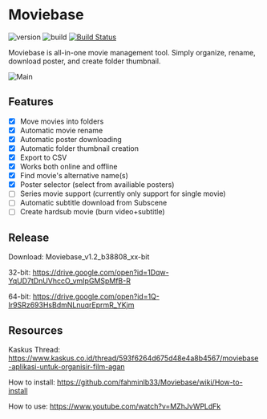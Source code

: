 # Moviebase

![version](https://img.shields.io/badge/version-2.1-brightgreen.svg) 
![build](https://img.shields.io/badge/build-38805-brightgreen.svg)
[![Build Status](https://travis-ci.org/fahminlb33/Moviebase.svg?branch=master)](https://travis-ci.org/fahminlb33/Moviebase)

Moviebase is all-in-one movie management tool. Simply organize, rename, 
download poster, and create folder thumbnail.

![Main](https://image.ibb.co/hDNBPm/Moviebase_2017_12_20_13_21_52.png)

## Features

- [x] Move movies into folders
- [x] Automatic movie rename
- [x] Automatic poster downloading
- [x] Automatic folder thumbnail creation
- [x] Export to CSV
- [x] Works both online and offline
- [x] Find movie's alternative name(s)
- [x] Poster selector (select from availiable posters)
- [ ] Series movie support (currently only support for single movie)
- [ ] Automatic subtitle download from Subscene
- [ ] Create hardsub movie (burn video+subtitle)

## Release

Download: Moviebase_v1.2_b38808_xx-bit

32-bit: https://drive.google.com/open?id=1Dqw-YqUD7tDnUVhccO_vmIpGMSpMfB-R

64-bit: https://drive.google.com/open?id=1Q-Ir9SRz693HsBdmNLnuqrEprmR_YKjm

## Resources

Kaskus Thread: https://www.kaskus.co.id/thread/593f6264d675d48e4a8b4567/moviebase-aplikasi-untuk-organisir-film-agan

How to install: https://github.com/fahminlb33/Moviebase/wiki/How-to-install

How to use: https://www.youtube.com/watch?v=MZhJvWPLdFk
